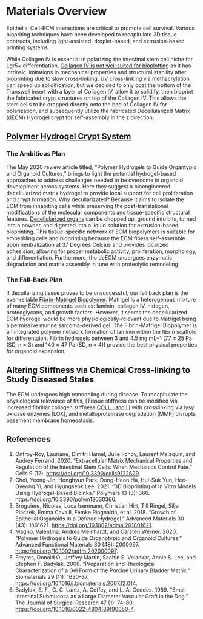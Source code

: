 # Materials Overview 

Epithelial Cell-ECM interactions are critical to promote cell survival. Various biopriting techniques have been developed to recapitulate 3D tissue contructs, including light-assisted, droplet-based, and extrusion-based printing systems. 

While Collagen IV is essential in polarizing the intestinal stem cell niche for Lgr5+ differentiation, [Collagen IV is not well suited for bioplotting](https://www.mdpi.com/2073-4360/13/3/366) as it has intrinsic limitations in mechanical properties and structural stability after bioprinting due to slow cross-linking. UV cross-linking via methacrylation can speed up solidification, but we decided to only coat the bottom of the Transwell insert with a layer of Collagen IV, allow it to solidify, then bioprint the fabricated crypt structures on top of the Collagen IV. This allows the stem cells to be dropped directly onto the bed of Collagen IV for polarization, and subsequently utilize the fabricated Decellularized Matrix (dECM) Hydrogel crypt for self-assembly in the z direction. 

## [Polymer Hydrogel Crypt System](https://onlinelibrary.wiley.com/doi/full/10.1002/adfm.202000097)

### The Ambitious Plan
The May 2020 review article titled, "Polymer Hydrogels to Guide Organtypic and Organoid Cultures," brings to light the potential hydrogel-based approaches to address challenges needed to be overcome in organoid development across systems. Here they suggest a bioengineered decellularized matrix hydrogel to provide local support for cell proliferation and crypt formation. Why decullarizated? Because it aims to isolate the ECM from inhabiting cells while preserving the post-translational modifications of the molecular components and tissue-specific structural features. [Decellularized organs](https://pubmed.ncbi.nlm.nih.gov/18201760/) can be chopped up, ground into bits, turned into a powder, and digested into a liquid solution for extrusion-based bioprinting. This tissue-specific network of ECM biopolymers is suitable for embedding cells and bioprinting because the ECM fibers self-assemble upon neutralization at 37 Degrees Celcius and provides localized adhesision, allowing for proper metabolic activity, proliferation, morphology, and differentiation. Furthermore, the deECM undergoes enzymatic degradation and matrix assembly in tune with proteolytic remodeling. 

### The Fall-Back Plan
If decullarizing tissue proves to be unsuccessful, our fall back plan is the ever-reliable [Fibrin-Matrigel Biopolymer](https://onlinelibrary.wiley.com/doi/full/10.1002/adma.201801621). Matrigel is a heterogenous mixture of many ECM components such as: laminin, collagen IV, nidogen, proteoglycans, and growth factors. However, it seems the decellularized ECM hydrogel would be more physiologically-relevant due to Matrigel being a permissive murine sarcoma-derived gel. The Fibrin-Matrigel Biopolymer is an integrated polymer network formation of laminin within the fibrin scaffold for differentaion. Fibrin hydrogels between 3 and 4.5 mg mL−1 (77 ± 25 Pa (SD, n = 3) and 140 ± 47 Pa (SD, n = 4)) provide the best physical properties for organoid expansion.

## Altering Stiffness via Chemical Cross-linking to Study Diseased States
The ECM undergoes high remodeling during disease. To recapitulate the physiological relevance of this, [Tissue stiffness can be modified via increased fibrillar collagen stiffness [COLL I and III](https://www.ncbi.nlm.nih.gov/pmc/articles/PMC7762382/) with crosslinking via lysyl oxidase enzymes (LOX), and metalloproteinase degradation (MMP) disrupts basement membrane homeostasis.  

## References

1. Onfroy-Roy, Lauriane, Dimitri Hamel, Julie Foncy, Laurent Malaquin, and Audrey Ferrand. 2020. “Extracellular Matrix Mechanical Properties and Regulation of the Intestinal Stem Cells: When Mechanics Control Fate.” Cells 9 (12). https://doi.org/10.3390/cells9122629.
2. Choi, Yeong-Jin, Honghyun Park, Dong-Heon Ha, Hui-Suk Yun, Hee-Gyeong Yi, and Hyungseok Lee. 2021. “3D Bioprinting of In Vitro Models Using Hydrogel-Based Bioinks.” Polymers 13 (3): 366. https://doi.org/10.3390/polym13030366.
3. Broguiere, Nicolas, Luca Isenmann, Christian Hirt, Till Ringel, Silja Placzek, Emma Cavalli, Femke Ringnalda, et al. 2018. “Growth of Epithelial Organoids in a Defined Hydrogel.” Advanced Materials 30 (43): 1801621. https://doi.org/10.1002/adma.201801621.
4. Magno, Valentina, Andrea Meinhardt, and Carsten Werner. 2020. “Polymer Hydrogels to Guide Organotypic and Organoid Cultures.” Advanced Functional Materials 30 (48): 2000097. https://doi.org/10.1002/adfm.202000097.
5. Freytes, Donald O., Jeffrey Martin, Sachin S. Velankar, Annie S. Lee, and Stephen F. Badylak. 2008. “Preparation and Rheological Characterization of a Gel Form of the Porcine Urinary Bladder Matrix.” Biomaterials 29 (11): 1630–37. https://doi.org/10.1016/j.biomaterials.2007.12.014.
6. Badylak, S. F., G. C. Lantz, A. Coffey, and L. A. Geddes. 1989. “Small Intestinal Submucosa as a Large Diameter Vascular Graft in the Dog.” The Journal of Surgical Research 47 (1): 74–80. https://doi.org/10.1016/0022-4804(89)90050-4.
